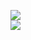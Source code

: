 [![](https://img.shields.io/badge/Made%20With-Github%20Spray-lightgrey.svg?style=for-the-badge&logo=github)](https://github.com/Annihil/github-spray#14101)  
[![](https://i.imgur.com/2DrTn0Z.gif)](https://github.com/Annihil/github-spray)
